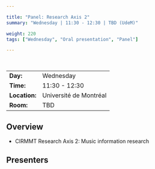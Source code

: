 ```yaml
---

title: "Panel: Research Axis 2"
summary: "Wednesday | 11:30 - 12:30 | TBD (UdeM)"

weight: 220
tags: ["Wednesday", "Oral presentation", "Panel"]

---
```


<br>

| | |
| - | - |
| **Day:** | Wednesday |
| **Time:** | 11:30 - 12:30 |
| **Location:** | Université de Montréal |
| **Room:** | TBD |

## Overview

- CIRMMT Research Axis 2: Music information research

## Presenters

<!-- - [Guillaume Boutard]({{< relref "/authors/guillaume-boutard" >}}) -->
